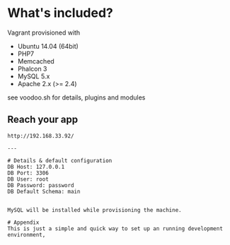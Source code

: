# What's included?
Vagrant provisioned with
* Ubuntu 14.04 (64bit)
* PHP7 
* Memcached
* Phalcon 3
* MySQL 5.x
* Apache 2.x (>= 2.4)
  
see voodoo.sh for details, plugins and modules


## Reach your app
```
http://192.168.33.92/

---

# Details & default configuration
DB Host: 127.0.0.1  
DB Port: 3306  
DB User: root  
DB Password: password  
DB Default Schema: main  


MySQL will be installed while provisioning the machine.  

# Appendix
This is just a simple and quick way to set up an running development environment,  
